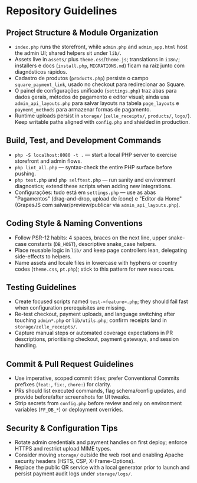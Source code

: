 # Repository Guidelines

## Project Structure & Module Organization
- `index.php` runs the storefront, while `admin.php` and `admin_app.html` host the admin UI; shared helpers sit under `lib/`.
- Assets live in `assets/` plus `theme.css`/`theme.js`; translations in `i18n/`; installers e docs (`install.php`, `MIGRATIONS.md`) ficam na raiz junto com diagnósticos rápidos.
- Cadastro de produtos (`products.php`) persiste o campo `square_payment_link`, usado no checkout para redirecionar ao Square.
- O painel de configurações unificado (`settings.php`) traz abas para dados gerais, métodos de pagamento e editor visual; ainda usa `admin_api_layouts.php` para salvar layouts na tabela `page_layouts` e `payment_methods` para armazenar formas de pagamento.
- Runtime uploads persist in `storage/` (`zelle_receipts/`, `products/`, `logo/`). Keep writable paths aligned with `config.php` and shielded in production.

## Build, Test, and Development Commands
- `php -S localhost:8080 -t .` — start a local PHP server to exercise storefront and admin flows.
- `php lint_all.php` — syntax-check the entire PHP surface before pushing.
- `php test.php` and `php selftest.php` — run sanity and environment diagnostics; extend these scripts when adding new integrations.
- Configurações: tudo está em `settings.php` — use as abas "Pagamentos" (drag-and-drop, upload de ícone) e "Editor da Home" (GrapesJS com salvar/preview/publicar via `admin_api_layouts.php`).

## Coding Style & Naming Conventions
- Follow PSR-12 habits: 4 spaces, braces on the next line, upper snake-case constants (`DB_HOST`), descriptive snake_case helpers.
- Place reusable logic in `lib/` and keep page controllers lean, delegating side-effects to helpers.
- Name assets and locale files in lowercase with hyphens or country codes (`theme.css`, `pt.php`); stick to this pattern for new resources.

## Testing Guidelines
- Create focused scripts named `test-<feature>.php`; they should fail fast when configuration prerequisites are missing.
- Re-test checkout, payment uploads, and language switching after touching `admin*.php` or `lib/utils.php`; confirm receipts land in `storage/zelle_receipts/`.
- Capture manual steps or automated coverage expectations in PR descriptions, prioritising checkout, payment gateways, and session handling.

## Commit & Pull Request Guidelines
- Use imperative, scoped commit titles; prefer Conventional Commits prefixes (`feat:`, `fix:`, `chore:`) for clarity.
- PRs should list executed commands, flag schema/config updates, and provide before/after screenshots for UI tweaks.
- Strip secrets from `config.php` before review and rely on environment variables (`FF_DB_*`) or deployment overrides.

## Security & Configuration Tips
- Rotate admin credentials and payment handles on first deploy; enforce HTTPS and restrict upload MIME types.
- Consider moving `storage/` outside the web root and enabling Apache security headers (HSTS, CSP, X-Frame-Options).
- Replace the public QR service with a local generator prior to launch and persist payment audit logs under `storage/logs/`.
